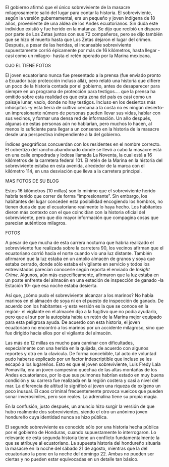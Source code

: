 El gobierno afirmó que el único sobreviviente de la masacre milagrosamente salió del lugar para contar la historia. El sobreviviente, según la versión gubernamental, era un pequeño y joven indígena de 18 años, proveniente de una aldea de los Andes ecuatorianos. Sin duda este individuo existió y fue herido en la matanza. Se dijo que recibió un disparo por parte de Los Zetas juntos con sus 72 compañeros, pero se dijo también que se hizo el muerto hasta que Los Zetas dejaron el lugar del crimen. Después, a pesar de las heridas, el incansable sobreviviente supuestamente corrió épicamente por más de 16 kilómetros, hasta llegar -casi como un milagro- hasta el retén operado por la Marina mexicana. 


 
OJO EL TIENE FOTOS 

 El joven ecuatoriano nunca fue presentado a la prensa (fue enviado pronto a Ecuador bajo protección incluso allá), pero relató una historia que difiere un poco  de la historia contada por el gobierno, antes de desaparecer para siempre en un programa de protección para testigos…. que la prensa ha omitido sobre esta realidad es que esta zona del país es casi como un paisaje lunar, vacío, donde no hay testigos. Incluso en los desiertos más inhóspitos -y esta tierra de cultivo cercana a la costa no es ningún desierto- un impresionante número de personas pueden llevar sus vidas, hablar con sus vecinos, y formar una densa red de información. Un año después, algunas de estas personas aún no hablarían, pero muchos lo hacen, al menos lo suficiente para llegar a un consenso en la historia de la masacre desde una perspectiva independiente a la del gobierno.  

Índices geográficos concuerdan con los residentes en el nombre correcto. El cobertizo del rancho abandonado donde se llevó a cabo la masacre está en una calle empedrada y lodosa llamada La Noventa, la cual está a 16 kilómetros de la carretera federal 101. El retén de la Marina en la historia del sobreviviente estaba en esta avenida, alrededor de la marca con el kilómetro 114, en una desviación que lleva a la carretera principal.

  MAS FOTOS DE SU BLOG

  Estos 16 kilómetros (10 millas) son lo mínimo que el sobreviviente herido habría tenido que correr de forma “impresionante”. Sin embargo, los habitantes del lugar conceden esta posibilidad encogiendo los hombros, no tienen duda de que el ecuatoriano realmente lo haya hecho. Los habitantes dieron más contexto con el que coincidían con la historia oficial del sobreviviente, pero que dio mayor información que compagina cosas que parecían auténticos milagros. 


 FOTOS 

 A pesar de que mucha de esta carrera nocturna que habría realizado el sobreviviente fue realizada sobre la carretera 90, los vecinos afirman que el ecuatoriano corrió hacia el norte cuando vio una luz distante. También afirmaron que la luz estaba en un amplio almacén de granos y soya que estaba cerrado, donde sólo estaba el vigilante en servicio y todos los entrevistados parecían conocerle según reporta el enviado de *Insight Crime*. Algunos, aún más específicamente, afirmaron que la luz estaba en un poste enfrente del almacén en una estación de inspección de ganado -la Estación 10- que esa noche estaba desierta. 

 Así que, ¿cómo pudo el sobreviviente alcanzar a los marinos? No había marinos en el almacén de soya ni en el puesto de inspección de ganado. De acuerdo con los habitantes -y esta versión es la que se conoce en la región- el vigilante en el almacén dijo a la fugitivo que no podía ayudarlo, pero que al sur por la autopista había un retén de la Marina mejor equipado para esta peligrosa ayuda. De acuerdo con esta historia, el joven ecuatoriano no encontró a los marinos por un accidente milagroso, sino que fue dirigido hacia ellos por el vigilante del almacén. 

 Las más de 12 millas es mucho para caminar con dificultades, especialmente con una herida en la quijada, de acuerdo con algunos reportes y otra en la clavícula. De forma concebible, tal acto de voluntad pudo haberse explicado por un factor indescriptible que incluso se les escapó a los lugareños. Esto es que el joven sobreviviente, Luis Fredy Lala Pomavilla, era un joven campesino quechua de las altas montañas de los Andes ecuatorianos, por lo que sus pulmones habrían estado en muy buena condición y su carrera fue realizada en la región costera y casi a nivel del mar. La diferencia de altitud le significó al joven una riqueza de oxígeno un poco inusual. El caos criminal frecuentemente provoca vuelcos que pueden sonar inverosímiles, pero son reales. La adrenalina tiene su propia magia. 

 En la confusión, justo después, un anuncio hizo surgir la versión de que hubo realmente dos sobrevivientes, siendo el otro un anónimo joven hondureño cuya identidad nunca se hizo pública. 

 El segundo sobreviviente es conocido sólo por una historia hecha pública por el gobierno de Honduras, cuando supuestamente lo interrogaron. Lo relevante de esta segunda historia tiene un conflicto fundamentalmente la que se atribuye al ecuatoriano. La supuesta historia del hondureño situaría la masacre en la noche del sábado 21 de agosto, mientras que la del ecuatoriano la pone en la noche del domingo 22. Ambas no pueden ser ciertas y no pueden estar equivocadas en un detalle tan básico.  

